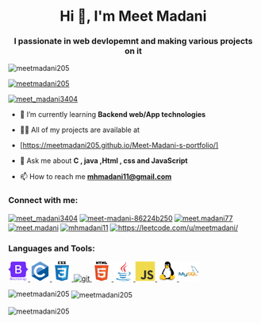 <h1 align="center">Hi 👋, I'm Meet Madani</h1>
<h3 align="center">I passionate in  web devlopemnt and making various projects on it</h3>

<p align="left"> <img src="https://komarev.com/ghpvc/?username=meetmadani205&label=Profile%20views&color=0e75b6&style=flat" alt="meetmadani205" /> </p>

<p align="left"> <a href="https://github.com/ryo-ma/github-profile-trophy"><img src="https://github-profile-trophy.vercel.app/?username=meetmadani205" alt="meetmadani205" /></a> </p>

<p align="left"> <a href="https://twitter.com/meet_madani3404" target="blank"><img src="https://img.shields.io/twitter/follow/meet_madani3404?logo=twitter&style=for-the-badge" alt="meet_madani3404" /></a> </p>

- 🌱 I’m currently learning **Backend web/App technologies**

- 👨‍💻 All of my projects are available at
- [https://meetmadani205.github.io/Meet-Madani-s-portfolio/]
  

- 💬 Ask me about **C , java ,Html , css and JavaScript**

- 📫 How to reach me **mhmadani11@gmail.com**

<h3 align="left">Connect with me:</h3>
<p align="left">
<a href="https://twitter.com/meet_madani3404" target="blank"><img align="center" src="https://raw.githubusercontent.com/rahuldkjain/github-profile-readme-generator/master/src/images/icons/Social/twitter.svg" alt="meet_madani3404" height="30" width="40" /></a>
<a href="https://linkedin.com/in/meet-madani-86224b250" target="blank"><img align="center" src="https://raw.githubusercontent.com/rahuldkjain/github-profile-readme-generator/master/src/images/icons/Social/linked-in-alt.svg" alt="meet-madani-86224b250" height="30" width="40" /></a>
<a href="https://fb.com/meet.madani77" target="blank"><img align="center" src="https://raw.githubusercontent.com/rahuldkjain/github-profile-readme-generator/master/src/images/icons/Social/facebook.svg" alt="meet.madani77" height="30" width="40" /></a>
<a href="https://instagram.com/meet.madani" target="blank"><img align="center" src="https://raw.githubusercontent.com/rahuldkjain/github-profile-readme-generator/master/src/images/icons/Social/instagram.svg" alt="meet.madani" height="30" width="40" /></a>
<a href="https://www.hackerrank.com/mhmadani11" target="blank"><img align="center" src="https://raw.githubusercontent.com/rahuldkjain/github-profile-readme-generator/master/src/images/icons/Social/hackerrank.svg" alt="mhmadani11" height="30" width="40" /></a>
  <a href="https://leetcode.com/u/meetmadani/" target="blank"><img align="center" src="https://raw.githubusercontent.com/rahuldkjain/github-profile-readme-generator/master/src/images/icons/Social/leet-code.svg" alt="https://leetcode.com/u/meetmadani/" height="30" width="40" /></a>
</p>

<h3 align="left">Languages and Tools:</h3>
<p align="left"> <a href="https://getbootstrap.com" target="_blank" rel="noreferrer"> <img src="https://raw.githubusercontent.com/devicons/devicon/master/icons/bootstrap/bootstrap-plain-wordmark.svg" alt="bootstrap" width="40" height="40"/> </a> <a href="https://www.cprogramming.com/" target="_blank" rel="noreferrer"> <img src="https://raw.githubusercontent.com/devicons/devicon/master/icons/c/c-original.svg" alt="c" width="40" height="40"/> </a> <a href="https://www.w3schools.com/css/" target="_blank" rel="noreferrer"> <img src="https://raw.githubusercontent.com/devicons/devicon/master/icons/css3/css3-original-wordmark.svg" alt="css3" width="40" height="40"/> </a> <a href="https://git-scm.com/" target="_blank" rel="noreferrer"> <img src="https://www.vectorlogo.zone/logos/git-scm/git-scm-icon.svg" alt="git" width="40" height="40"/> </a> <a href="https://www.w3.org/html/" target="_blank" rel="noreferrer"> <img src="https://raw.githubusercontent.com/devicons/devicon/master/icons/html5/html5-original-wordmark.svg" alt="html5" width="40" height="40"/> </a> <a href="https://www.java.com" target="_blank" rel="noreferrer"> <img src="https://raw.githubusercontent.com/devicons/devicon/master/icons/java/java-original.svg" alt="java" width="40" height="40"/> </a> <a href="https://developer.mozilla.org/en-US/docs/Web/JavaScript" target="_blank" rel="noreferrer"> <img src="https://raw.githubusercontent.com/devicons/devicon/master/icons/javascript/javascript-original.svg" alt="javascript" width="40" height="40"/> </a> <a href="https://www.linux.org/" target="_blank" rel="noreferrer"> <img src="https://raw.githubusercontent.com/devicons/devicon/master/icons/linux/linux-original.svg" alt="linux" width="40" height="40"/> </a> <a href="https://www.mysql.com/" target="_blank" rel="noreferrer"> <img src="https://raw.githubusercontent.com/devicons/devicon/master/icons/mysql/mysql-original-wordmark.svg" alt="mysql" width="40" height="40"/> </a> </p>

<p><img align="left" src="https://github-readme-stats.vercel.app/api/top-langs?username=meetmadani205&show_icons=true&locale=en&layout=compact" alt="meetmadani205" /></p>

<p>&nbsp;<img align="center" src="https://github-readme-stats.vercel.app/api?username=meetmadani205&show_icons=true&locale=en" alt="meetmadani205" /></p>

<p><img align="center" src="https://github-readme-streak-stats.herokuapp.com/?user=meetmadani205&" alt="meetmadani205" /></p>
